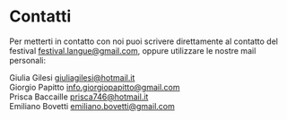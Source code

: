 <h1 class="main-title">Contatti</h1>

Per metterti in contatto con noi puoi scrivere direttamente al contatto del festival <festival.langue@gmail.com>, oppure utilizzare le nostre mail personali:

<p class="align-left">
  Giulia Gilesi <a class="mail-address" href="mailto:giuliagilesi@hotmail.it">giuliagilesi@hotmail.it</a> <br />
  Giorgio Papitto <a class="mail-address" href="mailto:info.giorgiopapitto@gmail.com">info.giorgiopapitto@gmail.com</a> <br />
  Prisca Baccaille <a class="mail-address" href="mailto:prisca746@hotmail.it">prisca746@hotmail.it</a> <br />
  Emiliano Bovetti <a class="mail-address" href="mailto:emiliano.bovetti@gmail.com">emiliano.bovetti@gmail.com</a> <br />
</p>
